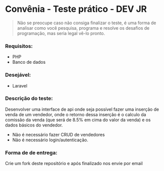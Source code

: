 # Convênia - Teste prático - DEV JR

> Não se preocupe caso não consiga finalizar o teste, é uma forma de analisar como você pesquisa, programa e resolve os desafios de programação, mas seria legal vê-lo pronto.

### Requisitos:
- PHP
- Banco de dados

### Desejável:
- Laravel

### Descrição do teste:

Desenvolver uma interface de api onde seja possível fazer uma inserção de venda de um vendedor, onde o retorno dessa inserção  é o calculo da comissão da venda (que será de 8.5% em cima do valor da venda) e os dados básicos do vendedor.

- Não é necessário fazer CRUD de vendedores
- Não é necessário login/autenticação.

### Forma de de entrega:

Crie um fork deste repositório e após finalizado nos envie por email


